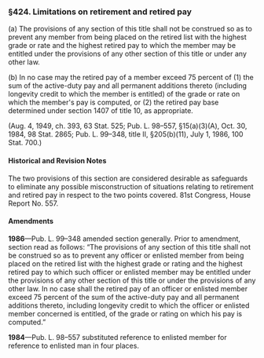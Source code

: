 ### §424. Limitations on retirement and retired pay ###

(a) The provisions of any section of this title shall not be construed so as to prevent any member from being placed on the retired list with the highest grade or rate and the highest retired pay to which the member may be entitled under the provisions of any other section of this title or under any other law.

(b) In no case may the retired pay of a member exceed 75 percent of (1) the sum of the active-duty pay and all permanent additions thereto (including longevity credit to which the member is entitled) of the grade or rate on which the member's pay is computed, or (2) the retired pay base determined under section 1407 of title 10, as appropriate.

(Aug. 4, 1949, ch. 393, 63 Stat. 525; Pub. L. 98–557, §15(a)(3)(A), Oct. 30, 1984, 98 Stat. 2865; Pub. L. 99–348, title II, §205(b)(11), July 1, 1986, 100 Stat. 700.)

#### Historical and Revision Notes ####

The two provisions of this section are considered desirable as safeguards to eliminate any possible misconstruction of situations relating to retirement and retired pay in respect to the two points covered. 81st Congress, House Report No. 557.

#### Amendments ####

**1986**—Pub. L. 99–348 amended section generally. Prior to amendment, section read as follows: “The provisions of any section of this title shall not be construed so as to prevent any officer or enlisted member from being placed on the retired list with the highest grade or rating and the highest retired pay to which such officer or enlisted member may be entitled under the provisions of any other section of this title or under the provisions of any other law. In no case shall the retired pay of an officer or enlisted member exceed 75 percent of the sum of the active-duty pay and all permanent additions thereto, including longevity credit to which the officer or enlisted member concerned is entitled, of the grade or rating on which his pay is computed.”

**1984**—Pub. L. 98–557 substituted reference to enlisted member for reference to enlisted man in four places.